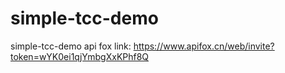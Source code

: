 # simple-tcc-demo
simple-tcc-demo
api fox link: https://www.apifox.cn/web/invite?token=wYK0ei1qjYmbgXxKPhf8Q
